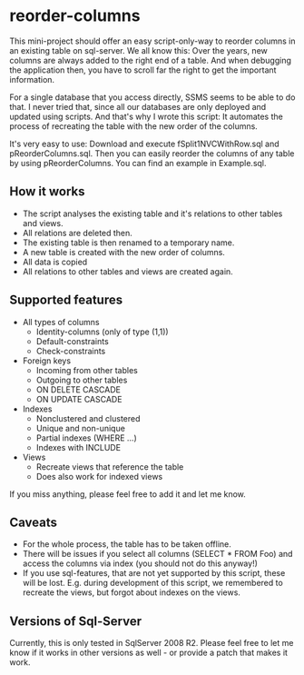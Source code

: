 # reorder-columns
This mini-project should offer an easy script-only-way to reorder columns in an existing table on sql-server. We all know this: Over the years, new columns are always added to the right end of a table. And when debugging the application then, you have to scroll far the right to get the important information.

For a single database that you access directly, SSMS seems to be able to do that. I never tried that, since all our databases are only deployed and updated using scripts. And that's why I wrote this script: It automates the process of recreating the table with the new order of the columns.

It's very easy to use:
Download and execute fSplit1NVCWithRow.sql and pReorderColumns.sql.
Then you can easily reorder the columns of any table by using pReorderColumns.
You can find an example in Example.sql.

## How it works
- The script analyses the existing table and it's relations to other tables and views.
- All relations are deleted then.
- The existing table is then renamed to a temporary name.
- A new table is created with the new order of columns.
- All data is copied
- All relations to other tables and views are created again.

## Supported features
- All types of columns
  - Identity-columns (only of type (1,1))
  - Default-constraints
  - Check-constraints
- Foreign keys
  - Incoming from other tables
  - Outgoing to other tables
  - ON DELETE CASCADE
  - ON UPDATE CASCADE
- Indexes
  - Nonclustered and clustered
  - Unique and non-unique
  - Partial indexes (WHERE ...)
  - Indexes with INCLUDE
- Views
  - Recreate views that reference the table
  - Does also work for indexed views

If you miss anything, please feel free to add it and let me know.

## Caveats
- For the whole process, the table has to be taken offline.
- There will be issues if you select all columns (SELECT * FROM Foo) and access the columns via index (you should not do this anyway!)
- If you use sql-features, that are not yet supported by this script, these will be lost. E.g. during development of this script, we remembered to recreate the views, but forgot about indexes on the views.

## Versions of Sql-Server
Currently, this is only tested in SqlServer 2008 R2. Please feel free to let me know if it works in other versions as well - or provide a patch that makes it work.
